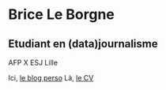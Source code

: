 # Brice Le Borgne
## Etudiant en (data)journalisme
AFP X ESJ Lille

Ici, [le blog perso](http://lebiberongrec.wordpress.com)
Là, [le CV](/files/cv.pdf)
